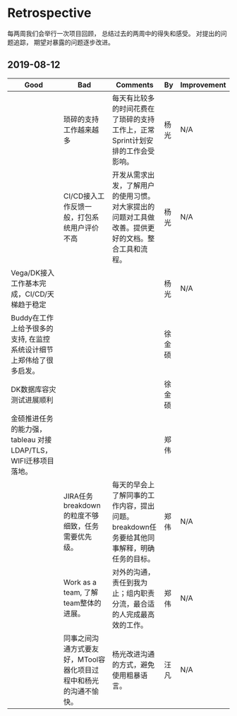 # Retrospective

每两周我们会举行一次项目回顾， 总结过去的两周中的得失和感受。 对提出的问题追踪， 期望对暴露的问题逐步改进。

## 2019-08-12

|Good|Bad|Comments|By|Improvement|
|---|---|---|---|---|
||琐碎的支持工作越来越多|每天有比较多的时间花费在了琐碎的支持工作上，正常Sprint计划安排的工作会受影响。|杨光| N/A |
||CI/CD接入工作反馈一般，打包系统用户评价不高|开发从需求出发，了解用户的使用习惯。对大家提出的问题对工具做改善。提供更好的文档。整合工具和流程。|杨光| N/A |
|Vega/DK接入工作基本完成，CI/CD/天梯趋于稳定|||杨光| N/A |
|Buddy在工作上给予很多的支持, 在监控系统设计细节上郑伟给了很多启发。|||徐金硕||
|DK数据库容灾测试进展顺利|||徐金硕||
|金硕推进任务的能力强，tableau 对接LDAP/TLS，WIFI迁移项目落地。|||郑伟||
||JIRA任务breakdown的粒度不够细致，任务需要优先级。|每天的早会上了解同事的工作内容，提出问题。breakdown任务要给其他同事解释，明确任务的目标。|郑伟| N/A |
||Work as a team, 了解team整体的进展。|对外的沟通，责任到我为止；组内职责分流，最合适的人完成最高效的工作。|郑伟| N/A |
||同事之间沟通方式要友好，MTool容器化项目过程中和杨光的沟通不愉快。|杨光改进沟通的方式，避免使用粗暴语言。|汪凡| N/A |

